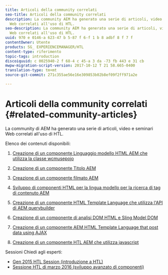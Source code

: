 ```yaml
---
title: Articoli della community correlati
seo-title: Articoli della community correlati
description: La community AEM ha generato una serie di articoli, video e seminari
  Web correlati all'uso di HTL.
seo-description: La community AEM ha generato una serie di articoli, video e seminari
  Web correlati all'uso di HTL.
uuid: 970 e 0146-a 623-47 b 5-87 f 6-f 1 b 8 adbf 8 f 7 f
contentOwner: Utente
products: SG_ EXPERIENCEMANAGER/HTL
content-type: riferimento
topic-tags: introduction
discoiquuid: c 0025940-2 f 68-4 c 45-a 3 da -73 fb 443 e 31 cb
mwpw-migration-script-version: 2017-10-12 T 21 58.665-0400
translation-type: tm+mt
source-git-commit: 271c355ae56e16e309853b02b8ef09f2ff971a2e

---
```



# Articoli della community correlati {#related-community-articles}

La community di AEM ha generato una serie di articoli, video e seminari Web correlati all'uso di HTL.

Elenco dei contenuti disponibili:

1. [Creazione di un componente Linguaggio modello HTML AEM che utilizza la classe wcmusepojo](https://helpx.adobe.com/experience-manager/using/first_htl_WCMUsePojo.html)

1. [Creazione di un componente Titolo AEM](https://helpx.adobe.com/experience-manager/using/aem_headline.html)
1. [Creazione di un componente filmato AEM](https://helpx.adobe.com/experience-manager/using/movie.html)
1. [Sviluppo di componenti HTML per la lingua modello per la ricerca di tag di contenuto AEM](https://helpx.adobe.com/experience-manager/using/tagmanager-api-htl.html)
1. [Creazione di un componente HTML Template Language che utilizza l'API di AEM querybuilder](https://helpx.adobe.com/experience-manager/using/htl_querybuilder.html)
1. [Creazione di un componente di analisi DOM HTML e Sling Model DOM](https://helpx.adobe.com/experience-manager/using/domparser.html)
1. [Creazione di un componente AEM HTML Template Language that post data using AJAX](https://helpx.adobe.com/experience-manager/using/htl_ajax.html)
1. [Creazione di un componente HTL AEM che utilizza javascript](https://helpx.adobe.com/experience-manager/using/htl_js.html)

Sessioni Chiedi agli esperti:

* [Gen 2015 HTL Session (introduzione a HTL)](http://scottsdigitalcommunity.blogspot.ca/2015/01/upcoming-sessions-of-ask-aem-community.html)
* [Sessione HTL di marzo 2016 (sviluppo avanzato di componenti)](http://scottsdigitalcommunity.blogspot.ca/2016/03/ask-aem-community-experts-deep-dive.html)

